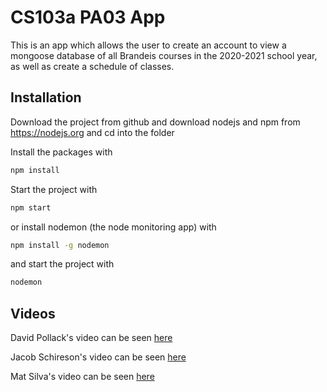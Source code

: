 # CS103a PA03 App

This is an app which allows the user to create an account
to view a mongoose database of all Brandeis courses in the 
2020-2021 school year, as well as create a schedule of classes.

## Installation
Download the project from github and download nodejs and npm from https://nodejs.org
and cd into the folder

Install the packages with
``` bash
npm install
```
Start the project with
``` bash
npm start
```
or install nodemon (the node monitoring app) with
``` bash
npm install -g nodemon
```
and start the project with
``` bash
nodemon
```

## Videos

David Pollack's video can be seen [here](https://brandeis.zoom.us/rec/share/HFk2NbDPG9EJXz52zXUWzMnFDIJ8fD7fNNX3pTzys1AHE2eq50OfyXy9y4De16y3.iDnsBzZtViYvuxbD?startTime=1650599923000)

Jacob Schireson's video can be seen [here](https://drive.google.com/file/d/1VLxAU-ybWOXcFUUr8i18d0n9_8tbssOW/view?usp=sharing)

Mat Silva's video can be seen [here](https://brandeis.zoom.us/rec/play/PPK12y60QVTuAYqhozjGNF6LrrtsuylFrD5G4ro2s9vo9KQC7BaF1pIL40Fin8DEuyPe-VRSae3vZam9.YnyCKlYd8ItP_ggp?autoplay=true&startTime=1650607518000)